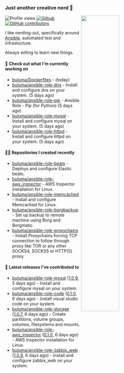 ### Just another creative nerd 👋


![Profile views](https://gpvc.arturio.dev/buluma) <a href="https://gitstats.me/buluma">
  <img align="right" src="https://github-readme-stats.vercel.app/api?username=buluma&theme=gotham&show_icons=true" width="50%"/>
</a>
[![Github](https://img.shields.io/badge/-buluma-black?style=flat&labelColor=black&logo=github&logoColor=white&include_all_commits=true&count_private=true)](https://gitstats.me/buluma)
[![GitHub contributors](https://img.shields.io/github/contributors/buluma/badges.svg)](https://GitHub.com/buluma/badges/graphs/contributors/)

I like nerding-out, specifically around [Ansible](https://github.com/ansible/ansible), automated test and infrastucture.

Always willing to learn new things.

#### 👷 Check out what I'm currently working on

- [buluma/Dockerfiles](https://github.com/buluma/Dockerfiles) -  (today)
- [buluma/ansible-role-dns](https://github.com/buluma/ansible-role-dns) - Install and configure dns on your system. (5 days ago)
- [buluma/ansible-role-pip](https://github.com/buluma/ansible-role-pip) - Ansible Role - Pip (for Python) (5 days ago)
- [buluma/ansible-role-mysql](https://github.com/buluma/ansible-role-mysql) - Install and configure mysql on your system. (5 days ago)
- [buluma/ansible-role-httpd](https://github.com/buluma/ansible-role-httpd) - Install and configure httpd on your system. (5 days ago)

#### 👨‍💻 Repositories I created recently

- [buluma/ansible-role-beats](https://github.com/buluma/ansible-role-beats) - Deploys and configure Elastic beats.
- [buluma/ansible-role-aws_inspector](https://github.com/buluma/ansible-role-aws_inspector) - AWS Inspector installation for Linux.
- [buluma/ansible-role-memcached](https://github.com/buluma/ansible-role-memcached) - Install and configure Memcached for Linux.
- [buluma/ansible-role-borgbackup](https://github.com/buluma/ansible-role-borgbackup) - Set up backup to remote machine using Borg and Borgmatic.
- [buluma/ansible-role-proxychains](https://github.com/buluma/ansible-role-proxychains) - Install Proxychains forcing TCP connection to follow through proxy like TOR or any other SOCKS4, SOCKS5 or HTTP(S) proxy.

#### 🚀 Latest releases I've contributed to

- [buluma/ansible-role-mysql](https://github.com/buluma/ansible-role-mysql) ([1.0.9](https://github.com/buluma/ansible-role-mysql/releases/tag/1.0.9), 5 days ago) - Install and configure mysql on your system.
- [buluma/ansible-role-code](https://github.com/buluma/ansible-role-code) ([0.1.0](https://github.com/buluma/ansible-role-code/releases/tag/0.1.0), 6 days ago) - Install visual studio code on your system.
- [buluma/ansible-role-storage](https://github.com/buluma/ansible-role-storage) ([1.0.7](https://github.com/buluma/ansible-role-storage/releases/tag/1.0.7), 6 days ago) - Create partitions, volume groups, volumes, filesystems and mounts.
- [buluma/ansible-role-aws_inspector](https://github.com/buluma/ansible-role-aws_inspector) ([0.1.0](https://github.com/buluma/ansible-role-aws_inspector/releases/tag/0.1.0), 6 days ago) - AWS Inspector installation for Linux.
- [buluma/ansible-role-zabbix_web](https://github.com/buluma/ansible-role-zabbix_web) ([1.0.9](https://github.com/buluma/ansible-role-zabbix_web/releases/tag/1.0.9), 6 days ago) - Install and configure zabbix_web on your system.


